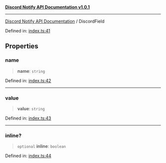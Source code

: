 [**Discord Notify API Documentation v1.0.1**](../README.md)

***

[Discord Notify API Documentation](../globals.md) / DiscordField

Defined in: [index.ts:41](https://github.com/Devlander-Software/discord-notify/blob/main/src/index.ts#L41)

## Properties

### name

> **name**: `string`

Defined in: [index.ts:42](https://github.com/Devlander-Software/discord-notify/blob/main/src/index.ts#L42)

***

### value

> **value**: `string`

Defined in: [index.ts:43](https://github.com/Devlander-Software/discord-notify/blob/main/src/index.ts#L43)

***

### inline?

> `optional` **inline**: `boolean`

Defined in: [index.ts:44](https://github.com/Devlander-Software/discord-notify/blob/main/src/index.ts#L44)
